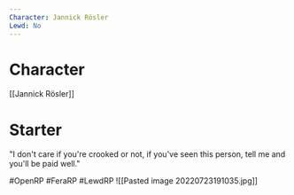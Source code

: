 ```yaml
---
Character: Jannick Rösler
Lewd: No
---
```

# Character
[[Jannick Rösler]]

# Starter
"I don't care if you're crooked or not, if you've seen this person, tell me and you'll be paid well."  

#OpenRP #FeraRP #LewdRP
![[Pasted image 20220723191035.jpg]]